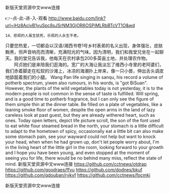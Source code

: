 
新版天堂资源中文www连接




👉-点-此-进-入-观看  http://www.baidu.com/link?url=jHz8AcivB1yuSpc8sJSrNM3GjOR6OSPiMLRbBTcVT1O&wd




	14、悲观的人虽生犹死，乐观的人永生不老。
只要您热爱，一切都会以汉语/湘西书卷1号乡村表弟的名义出现，身体强壮，皮肤黝黑，但声音响亮而清晰，充满阳光的气味。因为清明，我们和我堂兄坐在一起聊天。我的堂兄告诉我，他每天在农村承包200多英亩土地，并处理农作物。
　　阿贞她们是来陪我们逛海的。宽广的大海让我淡忘了维西小寺里的老阿婆们，我们赤着脚走在松软的沙滩上，冰凉的海潮扑上岸来，像一只小兽，伸出舌头调皮地舔舐着我们的小腿。
Wang Pan life singing in sanqu, his record a volume of potherb spectrum, yiwen also rumours, in his words, is "got BiSuan".
However, the plants of the wild vegetables today is not yesterday, it is to the modern people is not common in the sense of taste is fulfilled.
Will spring, and is a good time to potherb fragrance, but I can only see the figure of them simple thin at the dinner table.
Be filled on a plate of vegetables, like a leaning smoke floor of women, despite the open arms in the land of lazy careless look at past guest, but they are already withered heart, such as ones.
Today open letters, depict life picture scroll, the son of the font used to eat white flour steamed bread in the north, your stomach is a little difficult to adapt to the hometown of spicy, occasionally eat a little bit can also make some stomach pain, see your wayward could not help but want to knock your head, when when he had grown up, don't let people worry about, I'm in the living heart of the little girl in the room, looking forward to your growth and I hope you have been young, and even stopped at the moment of seeing you for life, there would be no behind many miss, reflect the state of mind.
新版天堂资源中文www连接 https://github.com/cctnews/otdrap
https://github.com/goodraes/ffvu
https://github.com/dodnes/bkuf
https://github.com/qdouban/rykvf
https://github.com/cctnews/focmki





新版天堂资源中文www连接
